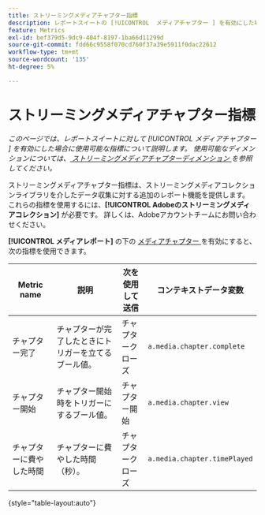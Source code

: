 ```yaml
---
title: ストリーミングメディアチャプター指標
description: レポートスイートの [!UICONTROL  メディアチャプター ] を有効にした場合に使用可能な指標です。
feature: Metrics
exl-id: bef379d5-9dc9-404f-8197-1ba66d11299d
source-git-commit: fdd66c9558f070cd760f37a39e5911f0dac22612
workflow-type: tm+mt
source-wordcount: '135'
ht-degree: 5%

---
```


# ストリーミングメディアチャプター指標

*このページでは、レポートスイートに対して [!UICONTROL  メディアチャプター ] を有効にした場合に使用可能な指標について説明します。 使用可能なディメンションについては、[ ストリーミングメディアチャプターディメンション ](../dimensions/sm-chapters.md) を参照してください。*

ストリーミングメディアチャプター指標は、ストリーミングメディアコレクションライブラリを介したデータ収集に対する追加のレポート機能を提供します。 これらの指標を使用するには、**[!UICONTROL Adobeのストリーミングメディアコレクション]** が必要です。 詳しくは、Adobeアカウントチームにお問い合わせください。

**[!UICONTROL メディアレポート]** の下の [ メディアチャプター ](/help/admin/admin/c-manage-report-suites/c-edit-report-suites/media-management.md) を有効にすると、次の指標を使用できます。

| Metric name | 説明 | 次を使用して送信 | コンテキストデータ変数 |
| --- | --- | --- | --- |
| チャプター完了 | チャプターが完了したときにトリガーを立てるブール値。 | チャプタークローズ | `a.media.chapter.complete` |
| チャプター開始 | チャプター開始時をトリガーにするブール値。 | チャプター開始 | `a.media.chapter.view` |
| チャプターに費やした時間 | チャプターに費やした時間（秒）。 | チャプタークローズ | `a.media.chapter.timePlayed` |

{style="table-layout:auto"}
